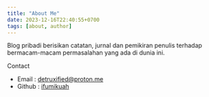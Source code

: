 ```yaml
---
title: "About Me"
date: 2023-12-16T22:40:55+0700
tags: [about, author]
---
```


Blog pribadi berisikan catatan, jurnal dan pemikiran penulis terhadap bermacam-macam permasalahan yang ada di dunia ini.

Contact
  - Email : [detruxified@proton.me](mailto:detruxified@proton.me)
  - Github : [ifumikuah](https://github.com/ifumikuah)